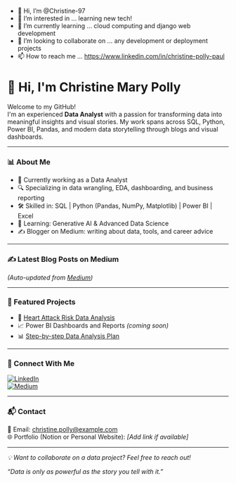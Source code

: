 - 👋 Hi, I’m @Christine-97
- 👀 I’m interested in ... learning new tech!
- 🌱 I’m currently learning ... cloud computing and django web development
- 💞️ I’m looking to collaborate on ... any development or deployment projects
- 📫 How to reach me ... https://www.linkedin.com/in/christine-polly-paul

<!---
Christine-97/Christine-97 is a ✨ special ✨ repository because its `README.md` (this file) appears on your GitHub profile.
You can click the Preview link to take a look at your changes.
--->

# 👋 Hi, I'm Christine Mary Polly

Welcome to my GitHub!  
I'm an experienced **Data Analyst** with a passion for transforming data into meaningful insights and visual stories. My work spans across SQL, Python, Power BI, Pandas, and modern data storytelling through blogs and visual dashboards.

---

### 📊 About Me

- 💼 Currently working as a Data Analyst
- 🔍 Specializing in data wrangling, EDA, dashboarding, and business reporting
- 🛠️ Skilled in: SQL | Python (Pandas, NumPy, Matplotlib) | Power BI | Excel
- 🧠 Learning: Generative AI & Advanced Data Science
- ✍️ Blogger on Medium: writing about data, tools, and career advice

---

### ✍️ Latest Blog Posts on Medium
<!-- BLOG-POST-LIST:START -->
<!-- BLOG-POST-LIST:END -->

_(Auto-updated from [Medium](https://medium.com/@christine_polly_paul))_

---

### 📌 Featured Projects

- 📁 [Heart Attack Risk Data Analysis](https://github.com/Christine-97/Data_analysis_with_jupyter)
- 📈 Power BI Dashboards and Reports *(coming soon)*
- 📊 [Step-by-step Data Analysis Plan](https://github.com/Christine-97/Data_analysis_with_jupyter/blob/main/step-by-step-data-analysis-plan.ipynb)

---

### 🔗 Connect With Me

[![LinkedIn](https://img.shields.io/badge/LinkedIn-ChristineMaryPolly-blue?style=flat-square&logo=linkedin)](https://www.linkedin.com/in/christine-mary-polly)  
[![Medium](https://img.shields.io/badge/Medium-Blog-black?style=flat-square&logo=medium)](https://medium.com/@christine_polly_paul)

---

### 📬 Contact

📧 Email: christine.polly@example.com  
🌐 Portfolio (Notion or Personal Website): _[Add link if available]_

---

_💡 Want to collaborate on a data project? Feel free to reach out!_


_“Data is only as powerful as the story you tell with it.”_